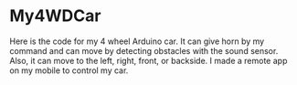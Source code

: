 # My4WDCar
Here is the code for my 4 wheel Arduino car. It can give horn by my command and can move by detecting obstacles with the sound sensor. Also, it can move to the left, right, front, or backside. I made a remote app on my mobile to control my car. 
